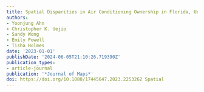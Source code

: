 ```yaml
---
title: Spatial Disparities in Air Conditioning Ownership in Florida, United States
authors:
- Yoonjung Ahn
- Christopher K. Uejio
- Sandy Wong
- Emily Powell
- Tisha Holmes
date: '2023-01-01'
publishDate: '2024-06-05T21:10:26.719390Z'
publication_types:
- article-journal
publication: '*Journal of Maps*'
doi: https://doi.org/10.1080/17445647.2023.2253262 Spatial
---
```

